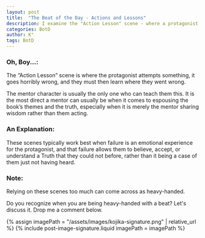 ```yaml
---
layout: post
title:  "The Beat of the Day - Actions and Lessons"
description: I examine the "Action Lesson" scene - where a protagonist's failure creates an opportunity for growth through some form of mentorship. While these moments can powerfully convey themes and truths through emotional learning rather than mere instruction, I caution against overuse. The key is ensuring the protagonist's failure leads to genuine understanding rather than simple information transfer, though too many such scenes can feel heavy-handed.
categories: BotD
author: K°
tags: BotD
---
```


### Oh, Boy...:
The “Action Lesson” scene is where the protagonist attempts something, it goes horribly wrong, and they must then learn where they went wrong.

The mentor character is usually the only one who can teach them this. It is the most direct a mentor can usually be when it comes to espousing the book’s themes and the truth, especially when it is merely the mentor sharing wisdom rather than them acting.

### An Explanation:
These scenes typically work best when failure is an emotional experience for the protagonist, and that failure allows them to believe, accept, or understand a Truth that they could not before, rather than it being a case of them just not having heard.

### Note:
Relying on these scenes too much can come across as heavy-handed.

Do you recognize when you are being heavy-handed with a beat? Let's discuss it. Drop me a comment below.

<!-- signature -->
{% assign imagePath = "/assets/images/kojika-signature.png" | relative_url %}
{% include post-image-signature.liquid imagePath = imagePath %}
